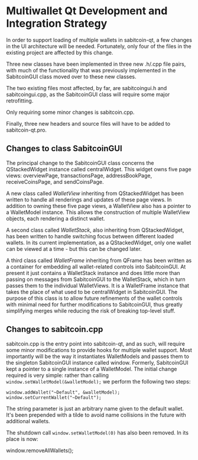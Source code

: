 Multiwallet Qt Development and Integration Strategy
===================================================

In order to support loading of multiple wallets in sabitcoin-qt, a few changes in the UI architecture will be needed.
Fortunately, only four of the files in the existing project are affected by this change.

Three new classes have been implemented in three new .h/.cpp file pairs, with much of the functionality that was previously
implemented in the SabitcoinGUI class moved over to these new classes.

The two existing files most affected, by far, are sabitcoingui.h and sabitcoingui.cpp, as the SabitcoinGUI class will require
some major retrofitting.

Only requiring some minor changes is sabitcoin.cpp.

Finally, three new headers and source files will have to be added to sabitcoin-qt.pro.

Changes to class SabitcoinGUI
---------------------------
The principal change to the SabitcoinGUI class concerns the QStackedWidget instance called centralWidget.
This widget owns five page views: overviewPage, transactionsPage, addressBookPage, receiveCoinsPage, and sendCoinsPage.

A new class called *WalletView* inheriting from QStackedWidget has been written to handle all renderings and updates of
these page views. In addition to owning these five page views, a WalletView also has a pointer to a WalletModel instance.
This allows the construction of multiple WalletView objects, each rendering a distinct wallet.

A second class called *WalletStack*, also inheriting from QStackedWidget, has been written to handle switching focus between
different loaded wallets. In its current implementation, as a QStackedWidget, only one wallet can be viewed at a time -
but this can be changed later.

A third class called *WalletFrame* inheriting from QFrame has been written as a container for embedding all wallet-related
controls into SabitcoinGUI. At present it just contains a WalletStack instance and does little more than passing on messages
from SabitcoinGUI to the WalletStack, which in turn passes them to the individual WalletViews. It is a WalletFrame instance
that takes the place of what used to be centralWidget in SabitcoinGUI. The purpose of this class is to allow future
refinements of the wallet controls with minimal need for further modifications to SabitcoinGUI, thus greatly simplifying
merges while reducing the risk of breaking top-level stuff.

Changes to sabitcoin.cpp
----------------------
sabitcoin.cpp is the entry point into sabitcoin-qt, and as such, will require some minor modifications to provide hooks for
multiple wallet support. Most importantly will be the way it instantiates WalletModels and passes them to the
singleton SabitcoinGUI instance called window. Formerly, SabitcoinGUI kept a pointer to a single instance of a WalletModel.
The initial change required is very simple: rather than calling `window.setWalletModel(&walletModel);` we perform the
following two steps:

	window.addWallet("~Default", &walletModel);
	window.setCurrentWallet("~Default");

The string parameter is just an arbitrary name given to the default wallet. It's been prepended with a tilde to avoid name collisions in the future with additional wallets.

The shutdown call `window.setWalletModel(0)` has also been removed. In its place is now:

window.removeAllWallets();
